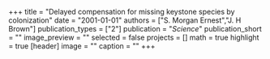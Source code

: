 +++
title = "Delayed compensation for missing keystone species by colonization"
date = "2001-01-01"
authors = ["S. Morgan Ernest","J. H Brown"]
publication_types = ["2"]
publication = "_Science_"
publication_short = ""
image_preview = ""
selected = false
projects = []
math = true
highlight = true
[header]
image = ""
caption = ""
+++

